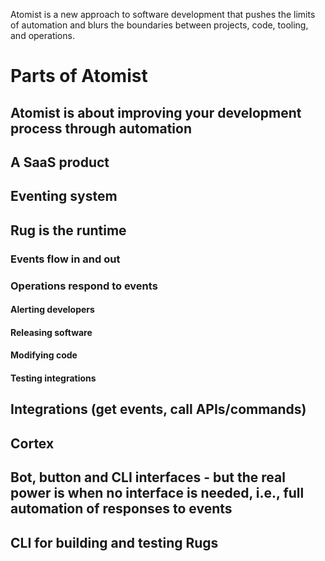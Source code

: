 Atomist is a new approach to software development that pushes the
limits of automation and blurs the boundaries between projects, code,
tooling, and operations.

# Parts of Atomist
## Atomist is about improving your development process through automation
## A SaaS product
## Eventing system
## Rug is the runtime
### Events flow in and out
### Operations respond to events
#### Alerting developers
#### Releasing software
#### Modifying code
#### Testing integrations
## Integrations (get events, call APIs/commands)
## Cortex
## Bot, button and CLI interfaces - but the real power is when no interface is needed, i.e., full automation of responses to events
## CLI for building and testing Rugs
